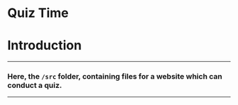 # Quiz Time
# Introduction
---
### Here, the `/src` folder, containing files for a website which can conduct a quiz.
---

